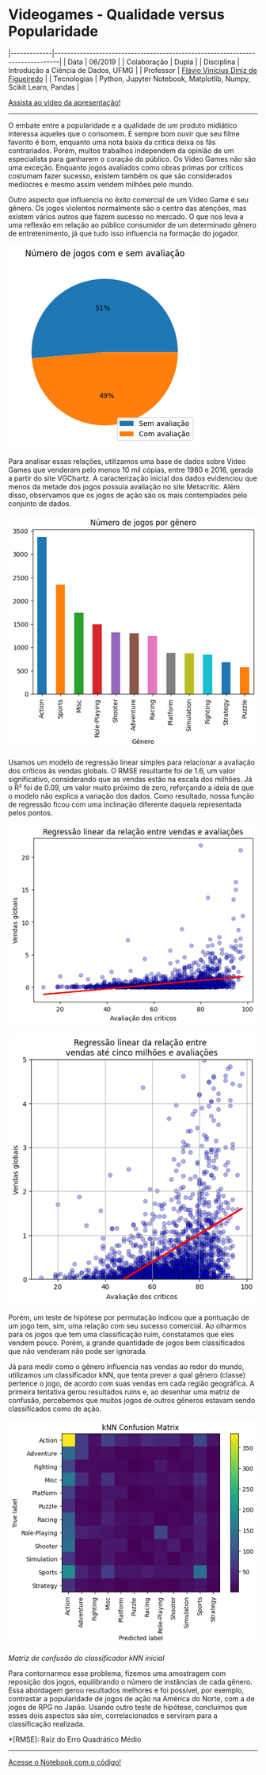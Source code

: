 # Videogames - Qualidade versus Popularidade

|-------------|-------------------------------------------------------------------------------|
| Data        | 06/2019                                                                       |
| Colaboração | Dupla                                                                         |
| Disciplina  | Introdução a Ciência de Dados, UFMG                                           |
| Professor   | [Flávio Vinícius Diniz de Figueiredo](http://lattes.cnpq.br/9481210393304645) |
| Tecnologias | Python, Jupyter Notebook, Matplotlib, Numpy, Scikit Learn, Pandas             |

[Assista ao vídeo da apresentação!](https://www.youtube.com/watch?v=8a3kgH6a2Ms&feature=youtu.be)

---

O embate entre a popularidade e a qualidade de um produto midiático interessa aqueles que o consomem. É sempre bom ouvir que seu filme favorito é bom, enquanto uma nota baixa da crítica deixa os fãs contrariados. Porém, muitos trabalhos independem da opinião de um especialista para ganharem o coração do público. Os Video Games não são uma exceção. Enquanto jogos avaliados como obras primas por críticos costumam fazer sucesso, existem também os que são considerados medíocres e mesmo assim vendem milhões pelo mundo.

Outro aspecto que influencia no êxito comercial de um Video Game é seu gênero. Os jogos violentos normalmente são o centro das atenções, mas existem vários outros que fazem sucesso no mercado. O que nos leva a uma reflexão em relação ao público consumidor de um determinado gênero de entretenimento, já que tudo isso influencia na formação do jogador.

![Número de jogos com e sem avaliação](videogames/avaliacoes.png)

Para analisar essas relações, utilizamos uma base de dados sobre Video Games que venderam pelo menos 10 mil cópias, entre 1980 e 2016, gerada a partir do site VGChartz. A caracterização inicial dos dados evidenciou que menos da metade dos jogos possuía avaliação no site Metacritic. Além disso, observamos que os jogos de ação são os mais contemplados pelo conjunto de dados.

![Número de jogos por gênero](videogames/jogos_genero.png)

Usamos um modelo de regressão linear simples para relacionar a avaliação dos críticos às vendas globais. O RMSE resultante foi de 1.6, um valor significativo, considerando que as vendas estão na escala dos milhões. Já o R² foi de 0.09, um valor muito próximo de zero, reforçando a ideia de que o modelo não explica a variação dos dados. Como resultado, nossa função de regressão ficou com uma inclinação diferente daquela representada pelos pontos.

![Regressão linear da relação entre vendas e avaliações](videogames/rl1.png)

![Regressão linear da relação entre vendas até cinco milhões e avaliações](videogames/rl2.png)

Porém, um teste de hipótese por permutação indicou que a pontuação de um jogo tem, sim, uma relação com seu sucesso comercial. Ao olharmos para os jogos que tem uma classificação ruim, constatamos que eles vendem pouco. Porém, a grande quantidade de jogos bem classificados que não venderam não pode ser ignorada.

Já para medir como o gênero influencia nas vendas ao redor do mundo, utilizamos um classificador kNN, que tenta prever a qual gênero (classe) pertence o jogo, de acordo com suas vendas em cada região geográfica. A primeira tentativa gerou resultados ruins e, ao desenhar uma matriz de confusão, percebemos que muitos jogos de outros gêneros estavam sendo classificados como de ação.

![Matriz de confusão do modelo](videogames/cm_genero_knn.png)

_Matriz de confusão do classificador kNN inicial_

Para contornarmos esse problema, fizemos uma amostragem com reposição dos jogos, equilibrando o número de instâncias de cada gênero. Essa abordagem gerou resultados melhores e foi possível, por exemplo, contrastar a popularidade de jogos de ação na América do Norte, com a de jogos de RPG no Japão. Usando outro teste de hipótese, concluímos que esses dois aspectos são sim, correlacionados e serviram para a classificação realizada.

*[RMSE]: Raiz do Erro Quadrático Médio

---

[Acesse o Notebook com o código!](https://github.com/helenapato/helenapato.github.io/blob/main/projetos/videogames/NotebookProjetoFinalVideoGames.ipynb)